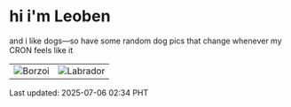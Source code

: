 # hi i'm Leoben

and i like dogs—so have some random dog pics that change whenever my CRON feels like it

|  |  |
|--------|----------|
| ![Borzoi](https://random-dog-vercel.vercel.app/api/random-borzoi?v=1751740488) | ![Labrador](https://random-dog-vercel.vercel.app/api/random-labrador?v=1751740488) |

Last updated: 2025-07-06 02:34 PHT

